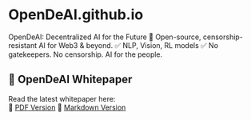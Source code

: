 # OpenDeAI.github.io
OpenDeAI: Decentralized AI for the Future 🚀  Open-source, censorship-resistant AI for Web3 &amp; beyond. ✅ NLP, Vision, RL models ✅ No gatekeepers. No censorship. AI for the people.

## 📜 OpenDeAI Whitepaper  
Read the latest whitepaper here:  
📄 [PDF Version](https://github.com/OpenDe-AI/opende-ai.github.io/blob/main/docs/OpenDeAI%20Whitepaper%20v1.0.pdf) 
📜 [Markdown Version](https://github.com/OpenDe-AI/opende-ai.github.io/blob/main/docs/OpenDeAI%20Whitepaper%20v1.0.md)
